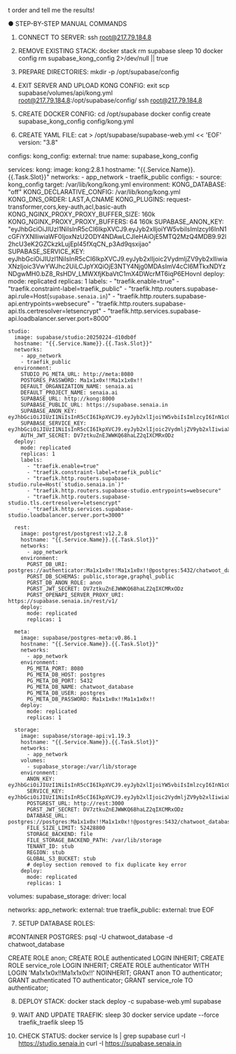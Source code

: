 t order and tell me the results!

● STEP-BY-STEP MANUAL COMMANDS

  1. CONNECT TO SERVER:
  ssh root@217.79.184.8

  2. REMOVE EXISTING STACK:
  docker stack rm supabase
  sleep 10
  docker config rm supabase_kong_config 2>/dev/null || true

  3. PREPARE DIRECTORIES:
  mkdir -p /opt/supabase/config

  4. EXIT SERVER AND UPLOAD KONG CONFIG:
  exit
  scp supabase/volumes/api/kong.yml root@217.79.184.8:/opt/supabase/config/
  ssh root@217.79.184.8

  5. CREATE DOCKER CONFIG:
  cd /opt/supabase
  docker config create supabase_kong_config config/kong.yml

  6. CREATE YAML FILE:
  cat > /opt/supabase/supabase-web.yml << 'EOF'
 version: "3.8"

configs:
  kong_config:
    external: true
    name: supabase_kong_config

services:
    kong:
      image: kong:2.8.1
      hostname: "{{.Service.Name}}.{{.Task.Slot}}"
      networks:
        - app_network
        - traefik_public
      configs:
        - source: kong_config
          target: /var/lib/kong/kong.yml
      environment:
        KONG_DATABASE: "off"
        KONG_DECLARATIVE_CONFIG: /var/lib/kong/kong.yml
        KONG_DNS_ORDER: LAST,A,CNAME
        KONG_PLUGINS: request-transformer,cors,key-auth,acl,basic-auth
        KONG_NGINX_PROXY_PROXY_BUFFER_SIZE: 160k
        KONG_NGINX_PROXY_PROXY_BUFFERS: 64 160k
        SUPABASE_ANON_KEY: "eyJhbGciOiJIUzI1NiIsInR5cCI6IkpXVCJ9.eyJyb2xlIjoiYW5vbiIsImlzcyI6InN1cGFiYXNlIiwiaWF0IjoxNzU2ODY4NDAwLCJleHAiOjE5MTQ2MzQ4MDB9.92l2hcU3eK2GZCkzkLujEpl45fXqCN_p3Ad9qsxijao"
        SUPABASE_SERVICE_KEY: eyJhbGciOiJIUzI1NiIsInR5cCI6IkpXVCJ9.eyJyb2xlIjoic2VydmljZV9yb2xlIiwiaXNzIjoic3VwYWJhc2UiLCJpYXQiOjE3NTY4Njg0MDAsImV4cCI6MTkxNDYzNDgwMH0.bZ8_RsHDV_LMWXfjKbaVtC1mX4DWcrMT6iqP6EHovnI
      deploy:
        mode: replicated
        replicas: 1
        labels:
          - "traefik.enable=true"
          - "traefik.constraint-label=traefik_public"
          - "traefik.http.routers.supabase-api.rule=Host(`supabase.senaia.in`)"
          - "traefik.http.routers.supabase-api.entrypoints=websecure"
          - "traefik.http.routers.supabase-api.tls.certresolver=letsencrypt"
          - "traefik.http.services.supabase-api.loadbalancer.server.port=8000"

    studio:
      image: supabase/studio:20250224-d10db0f
      hostname: "{{.Service.Name}}.{{.Task.Slot}}"
      networks:
        - app_network
        - traefik_public
      environment:
        STUDIO_PG_META_URL: http://meta:8080
        POSTGRES_PASSWORD: Ma1x1x0x!!Ma1x1x0x!!
        DEFAULT_ORGANIZATION_NAME: senaia.ai
        DEFAULT_PROJECT_NAME: senaia.ai
        SUPABASE_URL: http://kong:8000
        SUPABASE_PUBLIC_URL: https://supabase.senaia.in
        SUPABASE_ANON_KEY: eyJhbGciOiJIUzI1NiIsInR5cCI6IkpXVCJ9.eyJyb2xlIjoiYW5vbiIsImlzcyI6InN1cGFiYXNlIiwiaWF0IjoxNzU2ODY4NDAwLCJleHAiOjE5MTQ2MzQ4MDB9.92l2hcU3eK2GZCkzkLujEpl45fXqCN_p3Ad9qsxijao
        SUPABASE_SERVICE_KEY: eyJhbGciOiJIUzI1NiIsInR5cCI6IkpXVCJ9.eyJyb2xlIjoic2VydmljZV9yb2xlIiwiaXNzIjoic3VwYWJhc2UiLCJpYXQiOjE3NTY4Njg0MDAsImV4cCI6MTkxNDYzNDgwMH0.bZ8_RsHDV_LMWXfjKbaVtC1mX4DWcrMT6iqP6EHovnI
        AUTH_JWT_SECRET: DV7ztkuZnEJWWKQ68haLZ2qIXCMRxODz
      deploy:
        mode: replicated
        replicas: 1
        labels:
          - "traefik.enable=true"
          - "traefik.constraint-label=traefik_public"
          - "traefik.http.routers.supabase-studio.rule=Host(`studio.senaia.in`)"
          - "traefik.http.routers.supabase-studio.entrypoints=websecure"
          - "traefik.http.routers.supabase-studio.tls.certresolver=letsencrypt"
          - "traefik.http.services.supabase-studio.loadbalancer.server.port=3000"

      rest:
        image: postgrest/postgrest:v12.2.8
        hostname: "{{.Service.Name}}.{{.Task.Slot}}"
        networks:
          - app_network
        environment:
          PGRST_DB_URI: postgres://authenticator:Ma1x1x0x!!Ma1x1x0x!!@postgres:5432/chatwoot_database
          PGRST_DB_SCHEMAS: public,storage,graphql_public
          PGRST_DB_ANON_ROLE: anon
          PGRST_JWT_SECRET: DV7ztkuZnEJWWKQ68haLZ2qIXCMRxODz
          PGRST_OPENAPI_SERVER_PROXY_URI: https://supabase.senaia.in/rest/v1/
        deploy:
          mode: replicated
          replicas: 1

      meta:
        image: supabase/postgres-meta:v0.86.1
        hostname: "{{.Service.Name}}.{{.Task.Slot}}"
        networks:
          - app_network
        environment:
          PG_META_PORT: 8080
          PG_META_DB_HOST: postgres
          PG_META_DB_PORT: 5432
          PG_META_DB_NAME: chatwoot_database
          PG_META_DB_USER: postgres
          PG_META_DB_PASSWORD: Ma1x1x0x!!Ma1x1x0x!!
        deploy:
          mode: replicated
          replicas: 1

      storage:
        image: supabase/storage-api:v1.19.3
        hostname: "{{.Service.Name}}.{{.Task.Slot}}"
        networks:
          - app_network
        volumes:
          - supabase_storage:/var/lib/storage
        environment:
          ANON_KEY: eyJhbGciOiJIUzI1NiIsInR5cCI6IkpXVCJ9.eyJyb2xlIjoiYW5vbiIsImlzcyI6InN1cGFiYXNlIiwiaWF0IjoxNzU2ODY4NDAwLCJleHAiOjE5MTQ2MzQ4MDB9.92l2hcU3eK2GZCkzkLujEpl45fXqCN_p3Ad9qsxijao
          SERVICE_KEY: eyJhbGciOiJIUzI1NiIsInR5cCI6IkpXVCJ9.eyJyb2xlIjoic2VydmljZV9yb2xlIiwiaXNzIjoic3VwYWJhc2UiLCJpYXQiOjE3NTY4Njg0MDAsImV4cCI6MTkxNDYzNDgwMH0.bZ8_RsHDV_LMWXfjKbaVtC1mX4DWcrMT6iqP6EHovnI
          POSTGREST_URL: http://rest:3000
          PGRST_JWT_SECRET: DV7ztkuZnEJWWKQ68haLZ2qIXCMRxODz
          DATABASE_URL: postgres://postgres:Ma1x1x0x!!Ma1x1x0x!!@postgres:5432/chatwoot_database
          FILE_SIZE_LIMIT: 52428800
          STORAGE_BACKEND: file
          FILE_STORAGE_BACKEND_PATH: /var/lib/storage
          TENANT_ID: stub
          REGION: stub
          GLOBAL_S3_BUCKET: stub
          # deploy section removed to fix duplicate key error
        deploy:
          mode: replicated
          replicas: 1 
  
volumes:
  supabase_storage:
    driver: local

networks:
  app_network:
    external: true
  traefik_public:
    external: true
  EOF

  7. SETUP DATABASE ROLES:

  #CONTAINER POSTGRES:
  psql -U chatwoot_database -d chatwoot_database 

CREATE ROLE anon;
CREATE ROLE authenticated LOGIN INHERIT;
CREATE ROLE service_role  LOGIN INHERIT;
CREATE ROLE authenticator WITH LOGIN  'Ma1x1x0x!!Ma1x1x0x!!' NOINHERIT;
GRANT anon TO authenticator;
GRANT authenticated TO authenticator;
GRANT service_role TO authenticator;
  

  8. DEPLOY STACK:
  docker stack deploy -c supabase-web.yml supabase

  9. WAIT AND UPDATE TRAEFIK:
  sleep 30
  docker service update --force traefik_traefik
  sleep 15

  10. CHECK STATUS:
  docker service ls | grep supabase
  curl -I https://studio.senaia.in
  curl -I https://supabase.senaia.in
